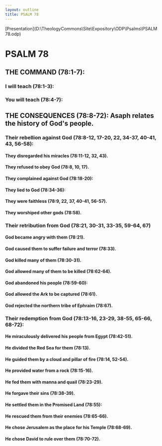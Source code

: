 ```yaml
---
layout: outline
title: PSALM 78
---
```

[Presentation](D:\TheologyCommons\Site\Expository\ODP\Psalms\PSALM 78.odp)
# PSALM 78 
## THE COMMAND (78:1-7): 
###  I will teach (78:1-3): 
###  You will teach (78:4-7): 
## THE CONSEQUENCES (78:8-72): Asaph relates the history of God\'s people. 
###  Their rebellion against God (78:8-12, 17-20, 22, 34-37, 40-41, 43, 56-58): 
####  They disregarded his miracles (78:11-12, 32, 43). 
####  They refused to obey God (78:8, 10, 17). 
####  They complained against God (78:18-20): 
####  They lied to God (78:34-36): 
####  They were faithless (78:9, 22, 37, 40-41, 56-57). 
####  They worshiped other gods (78:58). 
###  Their retribution from God (78:21, 30-31, 33-35, 59-64, 67) 
####  God became angry with them (78:21). 
####  God caused them to suffer failure and terror (78:33). 
####  God killed many of them (78:30-31). 
####  God allowed many of them to be killed (78:62-64). 
####  God abandoned his people (78:59-60): 
####  God allowed the Ark to be captured (78:61). 
####  God rejected the northern tribe of Ephraim (78:67). 
###  Their redemption from God (78:13-16, 23-29, 38-55, 65-66, 68-72): 
####  He miraculously delivered his people from Egypt (78:42-51). 
####  He divided the Red Sea for them (78:13). 
####  He guided them by a cloud and pillar of fire (78:14, 52-54). 
####  He provided water from a rock (78:15-16). 
####  He fed them with manna and quail (78:23-29). 
####  He forgave their sins (78:38-39). 
####  He settled them in the Promised Land (78:55): 
####  He rescued them from their enemies (78:65-66). 
####  He chose Jerusalem as the place for his Temple (78:68-69). 
####  He chose David to rule over them (78:70-72). 
